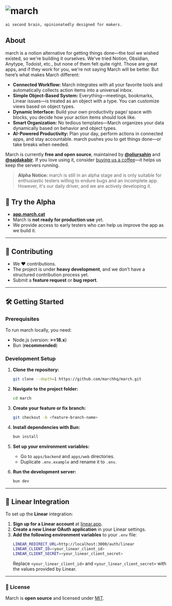 # ![march](https://your-logo-url.com/logo.png)

```txt
ai second brain, opinionatedly designed for makers.
```

## About
march is a notion alternative for getting things done—the tool we wished existed, so we're building it ourselves. We've tried Notion, Obsidian, Anytype, Todoist, etc., but none of them felt quite right. Those are great apps, and if they work for you, we're not saying March will be better. But here’s what makes March different:

- **Connected Workflow:** March integrates with all your favorite tools and automatically collects action items into a universal inbox.
- **Simple Object-Based System:** Everything—meetings, bookmarks, Linear issues—is treated as an object with a type. You can customize views based on object types.
- **Dynamic Interface:** Build your own productivity page/ space with blocks, you decide how your action items should look like.
- **Smart Organization:** No tedious templates—March organizes your data dynamically based on behavior and object types.
- **AI-Powered Productivity:** Plan your day, perform actions in connected apps, and stay accountable. march pushes you to get things done—or take breaks when needed.

March is currently **free and open source**, maintained by **[@oliursahin](https://github.com/oliursahin)** and **[@sajdakabir](https://github.com/sajdakabir)**. If you love using it, consider [buying us a coffee](https://buymeacoffe/oliursahin)—it helps us keep the servers running.

> **Alpha Notice:** march is still in an alpha stage and is only suitable for enthusiastic testers willing to endure bugs and an incomplete app. However, it's our daily driver, and we are actively developing it.

## 🚀 Try the Alpha
- **[app.march.cat](https://app.march.cat)**
- March is **not ready for production use** yet.
- We provide access to early testers who can help us improve the app as we build it.

---

## 🤝 Contributing
- We ❤️ contributions.
- The project is under **heavy development**, and we don’t have a structured contribution process yet.
- Submit a **feature request** or **bug report**.

---

## 🛠️ Getting Started
### Prerequisites
To run march locally, you need:
- Node.js (version: **>=18.x**)
- Bun (**recommended**)

### Development Setup
1. **Clone the repository:**
   ```sh
   git clone --depth=1 https://github.com/marchhq/march.git
   ```

2. **Navigate to the project folder:**
   ```sh
   cd march
   ```

3. **Create your feature or fix branch:**
   ```sh
   git checkout -b <feature-branch-name>
   ```

4. **Install dependencies with Bun:**
   ```sh
   bun install
   ```

5. **Set up your environment variables:**
   - Go to `apps/backend` and `apps/web` directories.
   - Duplicate `.env.example` and rename it to `.env`.

6. **Run the development server:**
   ```sh
   bun dev
   ```

---

## 🔗 Linear Integration
To set up the **Linear** integration:

1. **Sign up for a Linear account** at [linear.app](https://linear.app).
2. **Create a new Linear OAuth application** in your Linear settings.
3. **Add the following environment variables** to your `.env` file:
   ```sh
   LINEAR_REDIRECT_URL=http://localhost:3000/auth/linear
   LINEAR_CLIENT_ID=<your_linear_client_id>
   LINEAR_CLIENT_SECRET=<your_linear_client_secret>
   ```
   Replace `<your_linear_client_id>` and `<your_linear_client_secret>` with the values provided by Linear.

---

### 📝 License
March is **open source** and licensed under [MIT](LICENSE).

